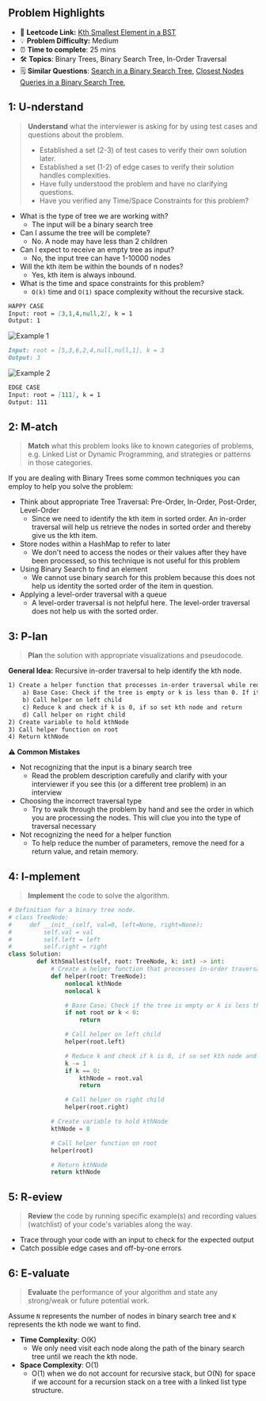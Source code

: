 ## Problem Highlights

* 🔗 **Leetcode Link:** [Kth Smallest Element in a BST](https://leetcode.com/problems/kth-smallest-element-in-a-bst/) 
* 💡 **Problem Difficulty:** Medium
* ⏰ **Time to complete**: 25 mins
* 🛠️ **Topics**: Binary Trees, Binary Search Tree, In-Order Traversal 
* 🗒️ **Similar Questions**: [Search in a Binary Search Tree](https://leetcode.com/problems/search-in-a-binary-search-tree/), [Closest Nodes Queries in a Binary Search Tree](https://leetcode.com/problems/closest-nodes-queries-in-a-binary-search-tree/), 
    
## 1: U-nderstand
 
> **Understand** what the interviewer is asking for by using test cases and questions about the problem.
> 
> - Established a set (2-3) of test cases to verify their own solution later.
> - Established a set (1-2) of edge cases to verify their solution handles complexities.
> - Have fully understood the problem and have no clarifying questions.
> - Have you verified any Time/Space Constraints for this problem?

- What is the type of tree we are working with?
  - The input will be a binary search tree
- Can I assume the tree will be complete?
  - No. A node may have less than 2 children
- Can I expect to receive an empty tree as input?
  - No, the input tree can have 1-10000 nodes
- Will the kth item be within the bounds of n nodes?
    - Yes, kth item is always inbound.
- What is the time and space constraints for this problem?
    - `O(k)` time and `O(1)` space complexity without the recursive stack.
```markdown
HAPPY CASE
Input: root = [3,1,4,null,2], k = 1
Output: 1
```
![Example 1](https://assets.leetcode.com/uploads/2021/01/28/kthtree1.jpg)
```markdown
Input: root = [5,3,6,2,4,null,null,1], k = 3
Output: 3
```
![Example 2](https://assets.leetcode.com/uploads/2021/01/28/kthtree2.jpg)
```markdown
EDGE CASE
Input: root = [111], k = 1
Output: 111
```   
    
## 2: M-atch

> **Match** what this problem looks like to known categories of problems, e.g. Linked List or Dynamic Programming, and strategies or patterns in those categories.

If you are dealing with Binary Trees some common techniques you can employ to help you solve the problem:

- Think about appropriate Tree Traversal: Pre-Order, In-Order, Post-Order, Level-Order
    - Since we need to identify the kth item in sorted order. An in-order traversal will help us retrieve the nodes in sorted order and thereby give us the kth item.
- Store nodes within a HashMap to refer to later
    - We don't need to access the nodes or their values after they have been processed, so this technique is not useful for this problem
- Using Binary Search to find an element
    - We cannot use binary search for this problem because this does not help us identity the sorted order of the item in question.
- Applying a level-order traversal with a queue
    - A level-order traversal is not helpful here. The level-order traversal does not help us with the sorted order.
## 3: P-lan

> **Plan** the solution with appropriate visualizations and pseudocode.

**General Idea:** Recursive in-order traversal to help identify the kth node.

```markdown
1) Create a helper function that processes in-order traversal while reducing k to help identify kth node.
    a) Base Case: Check if the tree is empty or k is less than 0. If it is, return. We have completed search.
    b) Call helper on left child
    c) Reduce k and check if k is 0, if so set kth node and return 
    d) Call helper on right child
2) Create variable to hold kthNode
3) Call helper function on root
4) Return kthNode
```

**⚠️ Common Mistakes**
- Not recognizing that the input is a binary search tree
    - Read the problem description carefully and clarify with your interviewer if you see this (or a different tree problem) in an interview
- Choosing the incorrect traversal type
    - Try to walk through the problem by hand and see the order in which you are processing the nodes. This will clue you into the type of traversal necessary
- Not recognizing the need for a helper function
    - To help reduce the number of parameters, remove the need for a return value, and retain memory.
## 4: I-mplement

> **Implement** the code to solve the algorithm.

```python
# Definition for a binary tree node.
# class TreeNode:
#     def __init__(self, val=0, left=None, right=None):
#         self.val = val
#         self.left = left
#         self.right = right
class Solution:
        def kthSmallest(self, root: TreeNode, k: int) -> int:
            # Create a helper function that processes in-order traversal while reducing k to help identify kth node
            def helper(root: TreeNode):
                nonlocal kthNode 
                nonlocal k

                # Base Case: Check if the tree is empty or k is less than 0. If it is, return. We have completed search.
                if not root or k < 0:
                    return

                # Call helper on left child
                helper(root.left)

                # Reduce k and check if k is 0, if so set kth node and return
                k -= 1
                if k == 0:
                    kthNode = root.val
                    return

                # Call helper on right child
                helper(root.right)

            # Create variable to hold kthNode
            kthNode = 0

            # Call helper function on root
            helper(root)

            # Return kthNode
            return kthNode
```
    
## 5: R-eview

> **Review** the code by running specific example(s) and recording values (watchlist) of your code's variables along the way.

- Trace through your code with an input to check for the expected output
- Catch possible edge cases and off-by-one errors

## 6: E-valuate

> **Evaluate** the performance of your algorithm and state any strong/weak or future potential work.

Assume `N` represents the number of nodes in binary search tree and `K` represents the kth node we want to find.
    
* **Time Complexity**: O(K)
    *  We only need visit each node along the path of the binary search tree until we reach the kth node. 
* **Space Complexity**: O(1) 
    * O(1) when we do not account for recursive stack, but O(N) for space if we account for a recursion stack on a tree with a linked list type structure.